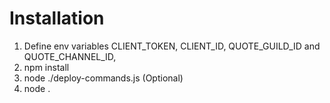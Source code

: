 # Installation
1. Define env variables CLIENT_TOKEN, CLIENT_ID, QUOTE_GUILD_ID and QUOTE_CHANNEL_ID, 
2. npm install
3. node ./deploy-commands.js (Optional)
4. node .